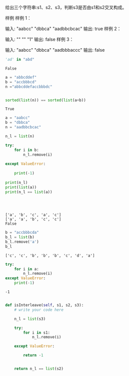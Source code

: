 给出三个字符串:s1、s2、s3，判断s3是否由s1和s2交叉构成。

样例
样例 1：

输入:
"aabcc"
"dbbca"
"aadbbcbcac"
输出:
true
样例 2：

输入:
""
""
"1"
输出:
false
样例 3：

输入:
"aabcc"
"dbbca"
"aadbbbaccc"
输出:
false


```python
'ad' in "abd"
```




    False




```python
a = "abbcddef"
b = "accbbbcd"
n ="abbcddefaccbbbdc"


sorted(list(n)) == sorted(list(a+b))
```




    True




```python
a = "aabcc"
b = "dbbca"
n = "aadbbcbcac"
```


```python
n_l = list(n)

try:
    for i in b:
        n_l.remove(i)
        
except ValueError:
    
    print(-1)
    
print(n_l)
print(list(a))
print(n_l == list(a))
    
    
            

```

    ['a', 'b', 'c', 'a', 'c']
    ['a', 'a', 'b', 'c', 'c']
    False



```python
b = "accbbbcda"
b_l = list(b)
b_l.remove('a')
b_l
```




    ['c', 'c', 'b', 'b', 'b', 'c', 'd', 'a']




```python
try:
    for i in a:
        n_l.remove(i)
except ValueError:
    print(-1)
```

    -1



```python

```


```python
def isInterleave(self, s1, s2, s3):
    # write your code here

    n_l = list(s3)

    try:
        for i in s1:
            n_l.remove(i)

    except ValueError:

        return -1


    return n_l == list(s2)
        
```


```python

```


```python

```


```python

```


```python

```


```python

```
